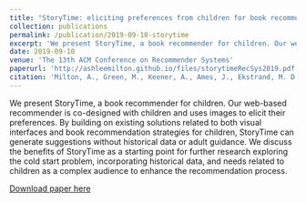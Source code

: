 ```yaml
---
title: "StoryTime: eliciting preferences from children for book recommendations"
collection: publications
permalink: /publication/2019-09-10-storytime
excerpt: 'We present StoryTime, a book recommender for children. Our web-based recommender is co-designed with children and uses images to elicit their preferences. By building on existing solutions related to both visual interfaces and book recommendation strategies for children, StoryTime can generate suggestions without historical data or adult guidance. We discuss the benefits of StoryTime as a starting point for further research exploring the cold start problem, incorporating historical data, and needs related to children as a complex audience to enhance the recommendation process.'
date: 2019-09-10
venue: 'The 13th ACM Conference on Recommender Systems'
paperurl: 'http://ashleemilton.github.io/files/storytimeRecSys2019.pdf'
citation: 'Milton, A., Green, M., Keener, A., Ames, J., Ekstrand, M. D., & Pera, M. S. (2019). &quot;StoryTime: eliciting preferences from children for book recommendations &quot; <i>Proceedings of the 13th ACM Conference on Recommender Systems</i>. 1(3).'
---
```

We present StoryTime, a book recommender for children. Our web-based recommender is co-designed with children and uses images to elicit their preferences. By building on existing solutions related to both visual interfaces and book recommendation strategies for children, StoryTime can generate suggestions without historical data or adult guidance. We discuss the benefits of StoryTime as a starting point for further research exploring the cold start problem, incorporating historical data, and needs related to children as a complex audience to enhance the recommendation process.

[Download paper here](http://ashleemilton.github.io/files/storytimeRecSys2019.pdf)